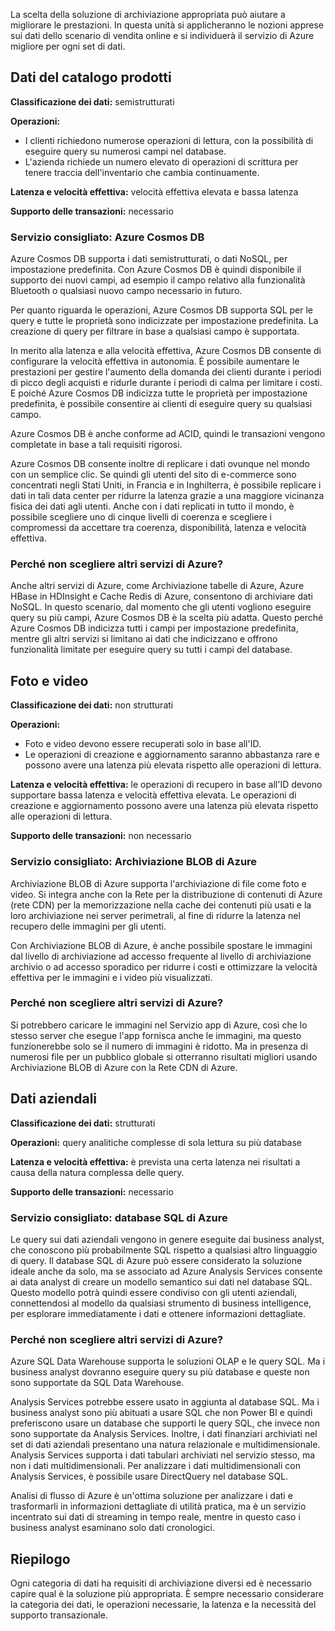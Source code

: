 La scelta della soluzione di archiviazione appropriata può aiutare a migliorare le prestazioni. In questa unità si applicheranno le nozioni apprese sui dati dello scenario di vendita online e si individuerà il servizio di Azure migliore per ogni set di dati. 

## <a name="product-catalog-data"></a>Dati del catalogo prodotti

**Classificazione dei dati:** semistrutturati

**Operazioni:**

- I clienti richiedono numerose operazioni di lettura, con la possibilità di eseguire query su numerosi campi nel database.
- L'azienda richiede un numero elevato di operazioni di scrittura per tenere traccia dell'inventario che cambia continuamente.

**Latenza e velocità effettiva:** velocità effettiva elevata e bassa latenza

**Supporto delle transazioni:** necessario

### <a name="recommended-service-azure-cosmos-db"></a>Servizio consigliato: Azure Cosmos DB

Azure Cosmos DB supporta i dati semistrutturati, o dati NoSQL, per impostazione predefinita. Con Azure Cosmos DB è quindi disponibile il supporto dei nuovi campi, ad esempio il campo relativo alla funzionalità Bluetooth o qualsiasi nuovo campo necessario in futuro.

Per quanto riguarda le operazioni, Azure Cosmos DB supporta SQL per le query e tutte le proprietà sono indicizzate per impostazione predefinita. La creazione di query per filtrare in base a qualsiasi campo è supportata.

In merito alla latenza e alla velocità effettiva, Azure Cosmos DB consente di configurare la velocità effettiva in autonomia. È possibile aumentare le prestazioni per gestire l'aumento della domanda dei clienti durante i periodi di picco degli acquisti e ridurle durante i periodi di calma per limitare i costi. E poiché Azure Cosmos DB indicizza tutte le proprietà per impostazione predefinita, è possibile consentire ai clienti di eseguire query su qualsiasi campo.

Azure Cosmos DB è anche conforme ad ACID, quindi le transazioni vengono completate in base a tali requisiti rigorosi.

Azure Cosmos DB consente inoltre di replicare i dati ovunque nel mondo con un semplice clic. Se quindi gli utenti del sito di e-commerce sono concentrati negli Stati Uniti, in Francia e in Inghilterra, è possibile replicare i dati in tali data center per ridurre la latenza grazie a una maggiore vicinanza fisica dei dati agli utenti. Anche con i dati replicati in tutto il mondo, è possibile scegliere uno di cinque livelli di coerenza e scegliere i compromessi da accettare tra coerenza, disponibilità, latenza e velocità effettiva.

### <a name="why-not-other-azure-services"></a>Perché non scegliere altri servizi di Azure?

Anche altri servizi di Azure, come Archiviazione tabelle di Azure, Azure HBase in HDInsight e Cache Redis di Azure, consentono di archiviare dati NoSQL. In questo scenario, dal momento che gli utenti vogliono eseguire query su più campi, Azure Cosmos DB è la scelta più adatta. Questo perché Azure Cosmos DB indicizza tutti i campi per impostazione predefinita, mentre gli altri servizi si limitano ai dati che indicizzano e offrono funzionalità limitate per eseguire query su tutti i campi del database.

## <a name="photos-and-videos"></a>Foto e video

**Classificazione dei dati:** non strutturati

**Operazioni:**

- Foto e video devono essere recuperati solo in base all'ID.
- Le operazioni di creazione e aggiornamento saranno abbastanza rare e possono avere una latenza più elevata rispetto alle operazioni di lettura.

**Latenza e velocità effettiva:** le operazioni di recupero in base all'ID devono supportare bassa latenza e velocità effettiva elevata. Le operazioni di creazione e aggiornamento possono avere una latenza più elevata rispetto alle operazioni di lettura.

**Supporto delle transazioni:** non necessario

### <a name="recommended-service-azure-blob-storage"></a>Servizio consigliato: Archiviazione BLOB di Azure

Archiviazione BLOB di Azure supporta l'archiviazione di file come foto e video. Si integra anche con la Rete per la distribuzione di contenuti di Azure (rete CDN) per la memorizzazione nella cache dei contenuti più usati e la loro archiviazione nei server perimetrali, al fine di ridurre la latenza nel recupero delle immagini per gli utenti.

Con Archiviazione BLOB di Azure, è anche possibile spostare le immagini dal livello di archiviazione ad accesso frequente al livello di archiviazione archivio o ad accesso sporadico per ridurre i costi e ottimizzare la velocità effettiva per le immagini e i video più visualizzati.

### <a name="why-not-other-azure-services"></a>Perché non scegliere altri servizi di Azure?

Si potrebbero caricare le immagini nel Servizio app di Azure, così che lo stesso server che esegue l'app fornisca anche le immagini, ma questo funzionerebbe solo se il numero di immagini è ridotto. Ma in presenza di numerosi file per un pubblico globale si otterranno risultati migliori usando Archiviazione BLOB di Azure con la Rete CDN di Azure.

## <a name="business-data"></a>Dati aziendali

**Classificazione dei dati:** strutturati

**Operazioni:** query analitiche complesse di sola lettura su più database

**Latenza e velocità effettiva:** è prevista una certa latenza nei risultati a causa della natura complessa delle query.

**Supporto delle transazioni:** necessario

### <a name="recommended-service-azure-sql-database"></a>Servizio consigliato: database SQL di Azure

Le query sui dati aziendali vengono in genere eseguite dai business analyst, che conoscono più probabilmente SQL rispetto a qualsiasi altro linguaggio di query. Il database SQL di Azure può essere considerato la soluzione ideale anche da solo, ma se associato ad Azure Analysis Services consente ai data analyst di creare un modello semantico sui dati nel database SQL. Questo modello potrà quindi essere condiviso con gli utenti aziendali, connettendosi al modello da qualsiasi strumento di business intelligence, per esplorare immediatamente i dati e ottenere informazioni dettagliate. 

### <a name="why-not-other-azure-services"></a>Perché non scegliere altri servizi di Azure?

Azure SQL Data Warehouse supporta le soluzioni OLAP e le query SQL. Ma i business analyst dovranno eseguire query su più database e queste non sono supportate da SQL Data Warehouse.

Analysis Services potrebbe essere usato in aggiunta al database SQL. Ma i business analyst sono più abituati a usare SQL che non Power BI e quindi preferiscono usare un database che supporti le query SQL, che invece non sono supportate da Analysis Services. Inoltre, i dati finanziari archiviati nel set di dati aziendali presentano una natura relazionale e multidimensionale. Analysis Services supporta i dati tabulari archiviati nel servizio stesso, ma non i dati multidimensionali. Per analizzare i dati multidimensionali con Analysis Services, è possibile usare DirectQuery nel database SQL.

Analisi di flusso di Azure è un'ottima soluzione per analizzare i dati e trasformarli in informazioni dettagliate di utilità pratica, ma è un servizio incentrato sui dati di streaming in tempo reale, mentre in questo caso i business analyst esaminano solo dati cronologici.

## <a name="summary"></a>Riepilogo

Ogni categoria di dati ha requisiti di archiviazione diversi ed è necessario capire qual è la soluzione più appropriata. È sempre necessario considerare la categoria dei dati, le operazioni necessarie, la latenza e la necessità del supporto transazionale.